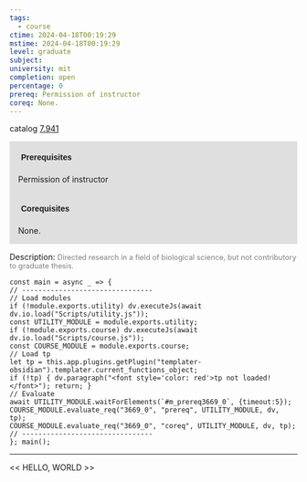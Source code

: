 ```yaml
---
tags:
  - course
ctime: 2024-04-18T00:19:29
mstime: 2024-04-18T00:19:29
level: graduate
subject: 
university: mit
completion: open
percentage: 0
prereq: Permission of instructor
coreq: None.
---
```


catalog [7.941](http://student.mit.edu/catalog/m7a.html#7.941)

<span style="display: block; padding: 15px; background-color: rgb(100, 100, 100, 0.2);"><font id="m_prereq3669_0" style="display: block; font-family: Arial, sans-serif; font-weight: bold; padding: 5px">Prerequisites</font><br><span id="prereq3669_0">Permission of instructor</span></span>
<span style="display: block; padding: 15px; background-color: rgb(100, 100, 100, 0.2);"><font id="m_coreq3669_0" style="display: block; font-family: Arial, sans-serif; font-weight: bold; padding: 5px">Corequisites</font><br><span id="coreq3669_0">None.</span></span>

<font style="">Description:</font>
<font style="color: grey; font-size: 0.8rem;">Directed research in a field of biological science, but not contributory to graduate thesis.</font>

```dataviewjs
const main = async _ => {
// --------------------------------
// Load modules
if (!module.exports.utility) dv.executeJs(await dv.io.load("Scripts/utility.js"));
const UTILITY_MODULE = module.exports.utility;
if (!module.exports.course) dv.executeJs(await dv.io.load("Scripts/course.js"));
const COURSE_MODULE = module.exports.course;
// Load tp
let tp = this.app.plugins.getPlugin("templater-obsidian").templater.current_functions_object;
if (!tp) { dv.paragraph("<font style='color: red'>tp not loaded!</font>"); return; }
// Evaluate
await UTILITY_MODULE.waitForElements(`#m_prereq3669_0`, {timeout:5});
COURSE_MODULE.evaluate_req("3669_0", "prereq", UTILITY_MODULE, dv, tp);
COURSE_MODULE.evaluate_req("3669_0", "coreq", UTILITY_MODULE, dv, tp);
// --------------------------------
}; main();
```

---

<< HELLO, WORLD >>
